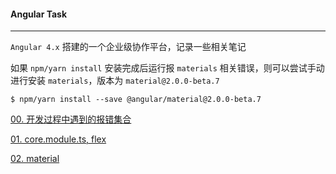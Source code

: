 #### Angular Task

----

`Angular 4.x` 搭建的一个企业级协作平台，记录一些相关笔记

如果 `npm/yarn install` 安装完成后运行报 `materials` 相关错误，则可以尝试手动进行安装 `materials`，版本为 `material@2.0.0-beta.7`

```
$ npm/yarn install --save @angular/material@2.0.0-beta.7
```
[00. 开发过程中遇到的报错集合](https://github.com/hanekaoru/Angular-Task/blob/master/note/00.md)

[01. core.module.ts, flex](https://github.com/hanekaoru/Angular-Task/blob/master/note/01.md)

[02. material](https://github.com/hanekaoru/Angular-Task/blob/master/note/02.md)